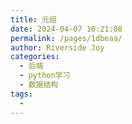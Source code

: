 ```yaml
---
title: 元组
date: 2024-04-07 10:21:08
permalink: /pages/1dbeaa/
author: Riverside Joy
categories:
  - 后端
  - python学习
  - 数据结构
tags:
  - 
---
```

